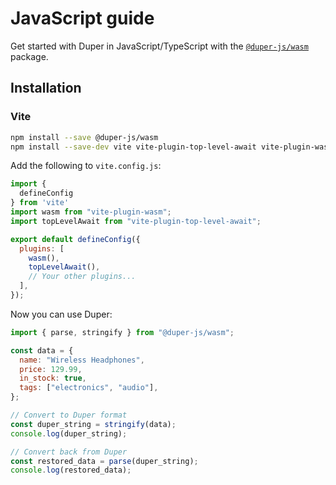 # JavaScript guide

Get started with Duper in JavaScript/TypeScript with the [`@duper-js/wasm`](https://www.npmjs.com/package/@duper-js/wasm) package.

## Installation

### Vite

```bash
npm install --save @duper-js/wasm
npm install --save-dev vite vite-plugin-top-level-await vite-plugin-wasm
```

Add the following to `vite.config.js`:

```javascript
import {
  defineConfig
} from 'vite'
import wasm from "vite-plugin-wasm";
import topLevelAwait from "vite-plugin-top-level-await";

export default defineConfig({
  plugins: [
    wasm(),
    topLevelAwait(),
    // Your other plugins...
  ],
});
```

Now you can use Duper:

```javascript
import { parse, stringify } from "@duper-js/wasm";

const data = {
  name: "Wireless Headphones",
  price: 129.99,
  in_stock: true,
  tags: ["electronics", "audio"],
};

// Convert to Duper format
const duper_string = stringify(data);
console.log(duper_string);

// Convert back from Duper
const restored_data = parse(duper_string);
console.log(restored_data);
```
